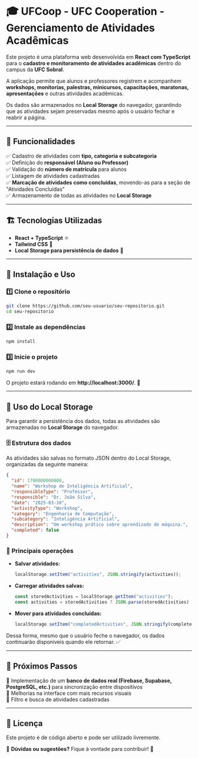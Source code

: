 # 🎓 UFCoop - UFC Cooperation - Gerenciamento de Atividades Acadêmicas

Este projeto é uma plataforma web desenvolvida em **React com TypeScript** para o **cadastro e monitoramento de atividades acadêmicas** dentro do campus da **UFC Sobral**.

A aplicação permite que alunos e professores registrem e acompanhem **workshops, monitorias, palestras, minicursos, capacitações, maratonas, apresentações** e outras atividades acadêmicas.

Os dados são armazenados no **Local Storage** do navegador, garantindo que as atividades sejam preservadas mesmo após o usuário fechar e reabrir a página.

---

## 🚀 **Funcionalidades**

✅ Cadastro de atividades com **tipo, categoria e subcategoria**  
✅ Definição do **responsável (Aluno ou Professor)**  
✅ Validação do **número de matrícula** para alunos  
✅ Listagem de atividades cadastradas  
✅ **Marcação de atividades como concluídas**, movendo-as para a seção de "Atividades Concluídas"  
✅ Armazenamento de todas as atividades no **Local Storage**  

---

## 🏗 **Tecnologias Utilizadas**

- **React + TypeScript** ⚛️  
- **Tailwind CSS** 🎨  
- **Local Storage para persistência de dados** 💾  

---

## 🔧 **Instalação e Uso**

### 1️⃣ Clone o repositório  
```bash
git clone https://github.com/seu-usuario/seu-repositorio.git
cd seu-repositorio
```

### 2️⃣ Instale as dependências  
```bash
npm install
```

### 3️⃣ Inicie o projeto  
```bash
npm run dev
```

O projeto estará rodando em **http://localhost:3000/**. 🚀

---

## 💾 **Uso do Local Storage**

Para garantir a persistência dos dados, todas as atividades são armazenadas no **Local Storage** do navegador.

### 🗄 **Estrutura dos dados**
As atividades são salvas no formato JSON dentro do Local Storage, organizadas da seguinte maneira:

```json
{
  "id": 1700000000000,
  "name": "Workshop de Inteligência Artificial",
  "responsibleType": "Professor",
  "responsible": "Dr. João Silva",
  "date": "2025-03-10",
  "activityType": "Workshop",
  "category": "Engenharia de Computação",
  "subcategory": "Inteligência Artificial",
  "description": "Um workshop prático sobre aprendizado de máquina.",
  "completed": false
}
```

### 🔄 **Principais operações**

- **Salvar atividades:**  
  ```ts
  localStorage.setItem("activities", JSON.stringify(activities));
  ```

- **Carregar atividades salvas:**  
  ```ts
  const storedActivities = localStorage.getItem("activities");
  const activities = storedActivities ? JSON.parse(storedActivities) : [];
  ```

- **Mover para atividades concluídas:**  
  ```ts
  localStorage.setItem("completedActivities", JSON.stringify(completed));
  ```

Dessa forma, mesmo que o usuário feche o navegador, os dados continuarão disponíveis quando ele retornar. ✅

---

## 📌 **Próximos Passos**

🔹 Implementação de um **banco de dados real (Firebase, Supabase, PostgreSQL, etc.)** para sincronização entre dispositivos  
🔹 Melhorias na interface com mais recursos visuais  
🔹 Filtro e busca de atividades cadastradas  

---

## 📄 **Licença**

Este projeto é de código aberto e pode ser utilizado livremente.

📢 **Dúvidas ou sugestões?** Fique à vontade para contribuir! 🚀


